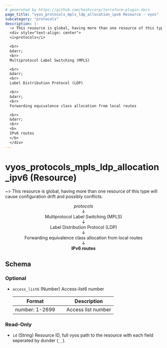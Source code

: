 ```yaml
---
# generated by https://github.com/hashicorp/terraform-plugin-docs
page_title: "vyos_protocols_mpls_ldp_allocation_ipv6 Resource - vyos"
subcategory: "protocols"
description: |-
  ~> This resource is global, having more than one resource of this type will cause configuration drift and possibly conflicts.
  <div style="text-align: center">
  <i>protocols</i>

  <br>
  &darr;
  <br>
  Multiprotocol Label Switching (MPLS)

  <br>
  &darr;
  <br>
  Label Distribution Protocol (LDP)

  <br>
  &darr;
  <br>
  Forwarding equivalence class allocation from local routes

  <br>
  &darr;
  <br>
  <b>
  IPv6 routes
  </b>
  </div>
---
```


# vyos_protocols_mpls_ldp_allocation_ipv6 (Resource)

~> This resource is global, having more than one resource of this type will cause configuration drift and possibly conflicts.

<div style="text-align: center">
<i>protocols</i>

<br>
&darr;
<br>
Multiprotocol Label Switching (MPLS)

<br>
&darr;
<br>
Label Distribution Protocol (LDP)

<br>
&darr;
<br>
Forwarding equivalence class allocation from local routes

<br>
&darr;
<br>
<b>
IPv6 routes
</b>
</div>



<!-- schema generated by tfplugindocs -->
## Schema

### Optional

- `access_list6` (Number) Access-list6 number

    |  Format &emsp; | Description  |
    |----------|---------------|
    |  number: 1-2699  &emsp; |  Access list number  |

### Read-Only

- `id` (String) Resource ID, full vyos path to the resource with each field seperated by dunder (`__`).
